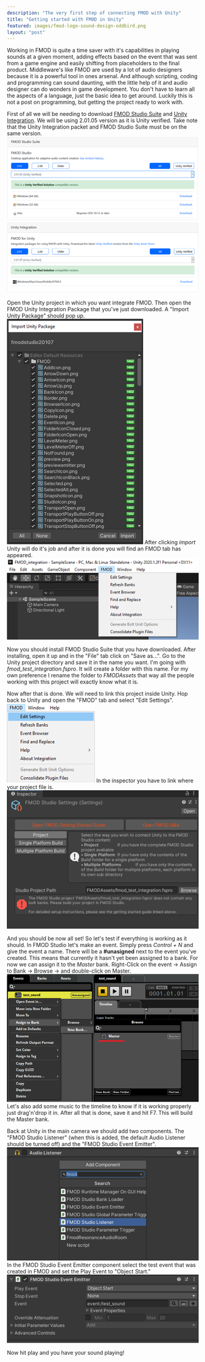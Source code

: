 ```yaml
---
description: "The very first step of connecting FMOD with Unity"
title: "Getting started with FMOD in Unity"
featured: images/fmod-logo-sound-design-oddbird.png
layout: "post"
---
```


Working in FMOD is quite a time saver with it's capabilities in playing sounds at a given moment, adding effects based on the event that was sent from a game engine and easily shifting from placeholders to the final product. Middleware's like FMOD are used by a lot of audio designers because it is a powerful tool in ones arsenal. And although scripting, coding and programming can sound daunting, with the little help of it and audio designer can do wonders in game development. You don't have to learn all the aspects of a language, just the basic idea to get around. Luckily this is not a post on programming, but getting the project ready to work with.

First of all we will be needing to download [FMOD Studio Suite](https://www.fmod.com/download) and [Unity Integration](https://www.fmod.com/download). We will be using 2.01.05 version as it is Unity verified. Take note that the Unity Integration packet and FMOD Studio Suite must be on the same version.
![fmod studio suite download](/assets/images/post1/fmod_studio_suite_download.png) ![fmod unity download](/assets/images/post1/fmod_unity_integration_download.png) 

Open the Unity project in which you want integrate FMOD. Then open the FMOD Unity Integration Package that you've just downloaded. A "Import Unity Package" should pop up.
![pop up in unity](/assets/images/post1/import_unity_package.png)
After clicking *import* Unity will do it's job and after it is done you will find an FMOD tab has appeared.
![menu unity](/assets/images/post1/fmod_in_bar.png)

Now you should install FMOD Studio Suite that you have downloaded. After installing, open it up and in the "File" tab click on "Save as...". Go to the Unity project directory and save it in the name you want. I'm going with *fmod_test_integration.fspro*. It will create a folder with this name. For my own preference I rename the folder to *FMODAssets* that way all the people working with this project will exactly know what it is.

Now after that is done. We will need to link this project inside Unity. Hop back to Unity and open the "FMOD" tab and select "Edit Settings".
![menu unity](/assets/images/post1/open_menu.png)
In the inspector you have to link where your project file is.
![linking fspro](/assets/images/post1/link_fspro.png)

And you should be now all set! So let's test if everything is working as it should. In FMOD Studio let's make an event. Simply press *Control + N* and give the event a name. There will be a **#unasigned** next to the event you've created. This means that currently it hasn't yet been assigned to a bank. For now we can assign it to the *Master* bank. Right-Click on the event -> Assign to Bank -> Browse -> and double-click on Master. 
![assign_bank](/assets/images/post1/event_assign_bank.png)
Let's also add some music to the timeline to know if it is working properly just drag'n'drop it in. After all that is done, save it and hit F7. This will build the Master bank.

Back at Unity in the main camera we should add two components. The "FMOD Studio Listener" (when this is added, the default Audio Listener should be turned off) and the "FMOD Studio Event Emitter".
![fmod listener](/assets/images/post1/fmod_unity_listener.png)
In the FMOD Studio Event Emitter component select the test event that was created in FMOD and set the Play Event to "Object Start."
![fmod event emitter](/assets/images/post1/studio_event_emiter.png)

Now hit play and you have your sound playing!

